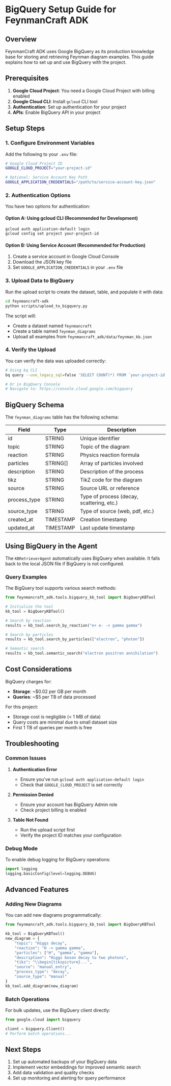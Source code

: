 # BigQuery Setup Guide for FeynmanCraft ADK

## Overview

FeynmanCraft ADK uses Google BigQuery as its production knowledge base for storing and retrieving Feynman diagram examples. This guide explains how to set up and use BigQuery with the project.

## Prerequisites

1. **Google Cloud Project**: You need a Google Cloud Project with billing enabled
2. **Google Cloud CLI**: Install `gcloud` CLI tool
3. **Authentication**: Set up authentication for your project
4. **APIs**: Enable BigQuery API in your project

## Setup Steps

### 1. Configure Environment Variables

Add the following to your `.env` file:

```bash
# Google Cloud Project ID
GOOGLE_CLOUD_PROJECT="your-project-id"

# Optional: Service Account Key Path
GOOGLE_APPLICATION_CREDENTIALS="/path/to/service-account-key.json"
```

### 2. Authentication Options

You have two options for authentication:

#### Option A: Using gcloud CLI (Recommended for Development)
```bash
gcloud auth application-default login
gcloud config set project your-project-id
```

#### Option B: Using Service Account (Recommended for Production)
1. Create a service account in Google Cloud Console
2. Download the JSON key file
3. Set `GOOGLE_APPLICATION_CREDENTIALS` in your `.env` file

### 3. Upload Data to BigQuery

Run the upload script to create the dataset, table, and populate it with data:

```bash
cd feynmancraft-adk
python scripts/upload_to_bigquery.py
```

The script will:
- Create a dataset named `feynmancraft`
- Create a table named `feynman_diagrams`
- Upload all examples from `feynmancraft_adk/data/feynman_kb.json`

### 4. Verify the Upload

You can verify the data was uploaded correctly:

```bash
# Using bq CLI
bq query --use_legacy_sql=false 'SELECT COUNT(*) FROM `your-project-id.feynmancraft.feynman_diagrams`'

# Or in BigQuery Console
# Navigate to: https://console.cloud.google.com/bigquery
```

## BigQuery Schema

The `feynman_diagrams` table has the following schema:

| Field | Type | Description |
|-------|------|-------------|
| id | STRING | Unique identifier |
| topic | STRING | Topic of the diagram |
| reaction | STRING | Physics reaction formula |
| particles | STRING[] | Array of particles involved |
| description | STRING | Description of the process |
| tikz | STRING | TikZ code for the diagram |
| source | STRING | Source URL or reference |
| process_type | STRING | Type of process (decay, scattering, etc.) |
| source_type | STRING | Type of source (web, pdf, etc.) |
| created_at | TIMESTAMP | Creation timestamp |
| updated_at | TIMESTAMP | Last update timestamp |

## Using BigQuery in the Agent

The `KBRetrieverAgent` automatically uses BigQuery when available. It falls back to the local JSON file if BigQuery is not configured.

### Query Examples

The BigQuery tool supports various search methods:

```python
from feynmancraft_adk.tools.bigquery_kb_tool import BigQueryKBTool

# Initialize the tool
kb_tool = BigQueryKBTool()

# Search by reaction
results = kb_tool.search_by_reaction("e+ e- -> gamma gamma")

# Search by particles
results = kb_tool.search_by_particles(["electron", "photon"])

# Semantic search
results = kb_tool.semantic_search("electron positron annihilation")
```

## Cost Considerations

BigQuery charges for:
- **Storage**: ~$0.02 per GB per month
- **Queries**: ~$5 per TB of data processed

For this project:
- Storage cost is negligible (< 1 MB of data)
- Query costs are minimal due to small dataset size
- First 1 TB of queries per month is free

## Troubleshooting

### Common Issues

1. **Authentication Error**
   - Ensure you've run `gcloud auth application-default login`
   - Check that `GOOGLE_CLOUD_PROJECT` is set correctly

2. **Permission Denied**
   - Ensure your account has BigQuery Admin role
   - Check project billing is enabled

3. **Table Not Found**
   - Run the upload script first
   - Verify the project ID matches your configuration

### Debug Mode

To enable debug logging for BigQuery operations:

```python
import logging
logging.basicConfig(level=logging.DEBUG)
```

## Advanced Features

### Adding New Diagrams

You can add new diagrams programmatically:

```python
from feynmancraft_adk.tools.bigquery_kb_tool import BigQueryKBTool

kb_tool = BigQueryKBTool()
new_diagram = {
    "topic": "Higgs decay",
    "reaction": "H -> gamma gamma",
    "particles": ["H", "gamma", "gamma"],
    "description": "Higgs boson decay to two photons",
    "tikz": "\\begin{tikzpicture}...",
    "source": "manual_entry",
    "process_type": "decay",
    "source_type": "manual"
}
kb_tool.add_diagram(new_diagram)
```

### Batch Operations

For bulk updates, use the BigQuery client directly:

```python
from google.cloud import bigquery

client = bigquery.Client()
# Perform batch operations...
```

## Next Steps

1. Set up automated backups of your BigQuery data
2. Implement vector embeddings for improved semantic search
3. Add data validation and quality checks
4. Set up monitoring and alerting for query performance